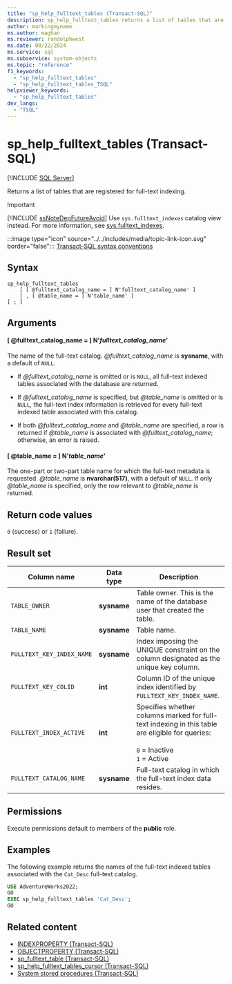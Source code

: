 ```yaml
---
title: "sp_help_fulltext_tables (Transact-SQL)"
description: sp_help_fulltext_tables returns a list of tables that are registered for full-text indexing.
author: markingmyname
ms.author: maghan
ms.reviewer: randolphwest
ms.date: 08/22/2024
ms.service: sql
ms.subservice: system-objects
ms.topic: "reference"
f1_keywords:
  - "sp_help_fulltext_tables"
  - "sp_help_fulltext_tables_TSQL"
helpviewer_keywords:
  - "sp_help_fulltext_tables"
dev_langs:
  - "TSQL"
---
```

# sp_help_fulltext_tables (Transact-SQL)

[!INCLUDE [SQL Server](../../includes/applies-to-version/sqlserver.md)]

Returns a list of tables that are registered for full-text indexing.

> [!IMPORTANT]  
> [!INCLUDE [ssNoteDepFutureAvoid](../../includes/ssnotedepfutureavoid-md.md)] Use `sys.fulltext_indexes` catalog view instead. For more information, see [sys.fulltext_indexes](../system-catalog-views/sys-fulltext-indexes-transact-sql.md).

:::image type="icon" source="../../includes/media/topic-link-icon.svg" border="false"::: [Transact-SQL syntax conventions](../../t-sql/language-elements/transact-sql-syntax-conventions-transact-sql.md)

## Syntax

```syntaxsql
sp_help_fulltext_tables
    [ [ @fulltext_catalog_name = ] N'fulltext_catalog_name' ]
    [ , [ @table_name = ] N'table_name' ]
[ ; ]
```

## Arguments

#### [ @fulltext_catalog_name = ] N'*fulltext_catalog_name*'

The name of the full-text catalog. *@fulltext_catalog_name* is **sysname**, with a default of `NULL`.

- If *@fulltext_catalog_name* is omitted or is `NULL`, all full-text indexed tables associated with the database are returned.

- If *@fulltext_catalog_name* is specified, but *@table_name* is omitted or is `NULL`, the full-text index information is retrieved for every full-text indexed table associated with this catalog.

- If both *@fulltext_catalog_name* and *@table_name* are specified, a row is returned if *@table_name* is associated with *@fulltext_catalog_name*; otherwise, an error is raised.

#### [ @table_name = ] N'*table_name*'

The one-part or two-part table name for which the full-text metadata is requested. *@table_name* is **nvarchar(517)**, with a default of `NULL`. If only *@table_name* is specified, only the row relevant to *@table_name* is returned.

## Return code values

`0` (success) or `1` (failure).

## Result set

| Column name | Data type | Description |
| --- | --- | --- |
| `TABLE_OWNER` | **sysname** | Table owner. This is the name of the database user that created the table. |
| `TABLE_NAME` | **sysname** | Table name. |
| `FULLTEXT_KEY_INDEX_NAME` | **sysname** | Index imposing the UNIQUE constraint on the column designated as the unique key column. |
| `FULLTEXT_KEY_COLID` | **int** | Column ID of the unique index identified by `FULLTEXT_KEY_INDEX_NAME`. |
| `FULLTEXT_INDEX_ACTIVE` | **int** | Specifies whether columns marked for full-text indexing in this table are eligible for queries:<br /><br />`0` = Inactive<br />`1` = Active |
| `FULLTEXT_CATALOG_NAME` | **sysname** | Full-text catalog in which the full-text index data resides. |

## Permissions

Execute permissions default to members of the **public** role.

## Examples

The following example returns the names of the full-text indexed tables associated with the `Cat_Desc` full-text catalog.

```sql
USE AdventureWorks2022;
GO
EXEC sp_help_fulltext_tables 'Cat_Desc';
GO
```

## Related content

- [INDEXPROPERTY (Transact-SQL)](../../t-sql/functions/indexproperty-transact-sql.md)
- [OBJECTPROPERTY (Transact-SQL)](../../t-sql/functions/objectproperty-transact-sql.md)
- [sp_fulltext_table (Transact-SQL)](sp-fulltext-table-transact-sql.md)
- [sp_help_fulltext_tables_cursor (Transact-SQL)](sp-help-fulltext-tables-cursor-transact-sql.md)
- [System stored procedures (Transact-SQL)](system-stored-procedures-transact-sql.md)
